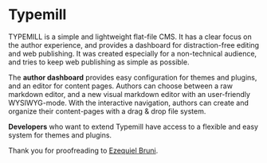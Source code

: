 # Typemill

TYPEMILL is a simple and lightweight flat-file CMS. It has a clear focus on the author experience, and provides a dashboard for distraction-free editing and web publishing. It was created especially for a non-technical audience,  and tries to keep web publishing as simple as possible.

The **author dashboard** provides easy configuration for themes and plugins, and an editor for content pages. Authors can choose between a raw markdown editor, and a new visual markdown editor with an user-friendly WYSIWYG-mode. With the interactive navigation, authors can create and organize their content-pages with a drag & drop file system.

**Developers** who want to extend Typemill have access to a flexible and easy system for themes and plugins.

Thank you for proofreading to [Ezequiel Bruni](https://ezequiel.works).

